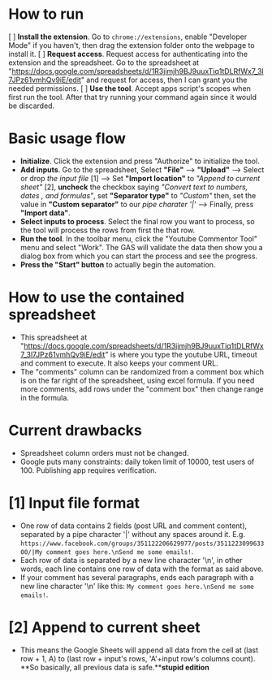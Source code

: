 # How to run
[ ] **Install the extension**. Go to `chrome://extensions`, enable "Developer Mode" if you haven't, then drag the extension folder onto the webpage to install it.
[ ] **Request access**. Request access for authenticating into the extension and the spreadsheet. Go to the spreadsheet at "https://docs.google.com/spreadsheets/d/1R3jimjh9BJ9uuxTiq1tDLRfWx7_3l7JPz61vmhQv9iE/edit" and request for access, then I can grant you the needed permissions.
[ ] **Use the tool**. Accept apps script's scopes when first run the tool. After that try running your command again since it would be discarded.

# Basic usage flow
- **Initialize**. Click the extension and press "Authorize" to initialize the tool.
- **Add inputs**. Go to the spreadsheet, Select **"File"** --> **"Upload"** --> Select or drop *the input file* [1] --> Set **"Import location"** to *"Append to current sheet"* [2], **uncheck** the checkbox saying *"Convert text to numbers, dates , and formulas"*, set **"Separator type"** to *"Custom"* then, set the value in **"Custom separator"** to our *pipe charater '|'* --> Finally, press **"Import data"**.
- **Select inputs to process**. Select the final row you want to process, so the tool will process the rows from first the that row.
- **Run the tool**. In the toolbar menu, click the "Youtube Commentor Tool" menu and select "Work". The GAS will validate the data then show you a dialog box from which you can start the process and see the progress.
- **Press the "Start" button** to actually begin the automation.

# How to use the contained spreadsheet
- This spreadsheet at "https://docs.google.com/spreadsheets/d/1R3jimjh9BJ9uuxTiq1tDLRfWx7_3l7JPz61vmhQv9iE/edit" is where you type the youtube URL, timeout and comment to execute. It also keeps your comment URL. 
- The "comments" column can be randomized from a comment box which is on the far right of the spreadsheet, using excel formula. If you need more comments, add rows under the "comment box" then change range in the formula.

# Current drawbacks
- Spreadsheet column orders must not be changed.
- Google puts many constraints: daily token limit of 10000, test users of 100. Publishing app requires verification.

# [1] Input file format
- One row of data contains 2 fields (post URL and comment content), separated by a pipe character '|' without any spaces around it. E.g. `https://www.facebook.com/groups/351122206629977/posts/351122309963300/|My comment goes here.\nSend me some emails!`.
- Each row of data is separated by a new line character '\n', in other words, each line contains one row of data with the format as said above.
- If your comment has several paragraphs, ends each paragraph with a new line character '\n' like this: `My comment goes here.\nSend me some emails!`.

# [2] Append to current sheet
- This means the Google Sheets will append all data from the cell at (last row + 1, A) to (last row + input's rows, 'A'+input row's columns count). **So basically, all previous data is safe.****stupid edition**
